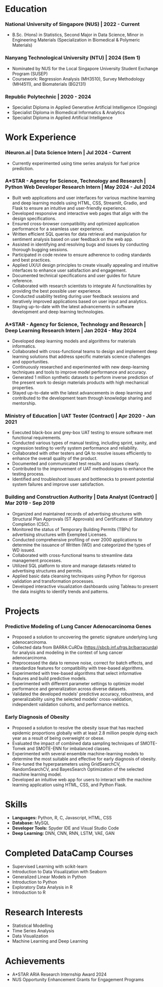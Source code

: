 # Education 
### **National University of Singapore (NUS) | 2022 - Current**

- B.Sc. (Hons) in Statistics, Second Major in Data Science, Minor in Engineering Materials (Specialization in Biomedical & Polymeric Materials)

### **Nanyang Technological University (NTU) | 2024 (Sem 1)**
- Nominated by NUS for the Local Singapore University Student Exchange Program (SUSEP)
- Coursework: Regression Analysis (MH3510), Survey Methodology (MH4511), and Biomaterials (BG2131)

### **Republic Polytechnic | 2020 - 2024**
- Specialist Diploma in Applied Generative Artificial Intelligence (Ongoing)
- Specialist Diploma in Biomedical Informatics & Analytics 
- Specialist Diploma in Applied Artificial Intelligence

# Work Experience
### **iNeuron.ai | Data Science Intern | Jul 2024 - Current**
- Currently experimented using time series analysis for fuel price prediction. 

### **A*STAR - Agency for Science, Technology and Research | Python Web Developer Research Intern | May 2024 - Jul 2024**
- Built web applications and user interfaces for various machine learning and deep learning models using HTML, CSS, Streamlit, Gradio, and Flask to ensure an intuitive and user-friendly experience. 
- Developed responsive and interactive web pages that align with the design specifications. 
- Ensured cross-browser compatibility and optimized application performance for a seamless user experience. 
- Written efficient SQL queries for data retrieval and manipulation for sentiment analysis based on user feedback on the web app. 
- Assisted in identifying and resolving bugs and issues by conducting thorough bugging sessions. 
- Participated in code review to ensure adherence to coding standards and best practices. 
- Applied UX/UI design principles to create visually appealing and intuitive interfaces to enhance user satisfaction and engagement. 
- Documented technical specifications and user guides for future reference.
- Collaborated with research scientists to integrate AI functionalities by providing the best possible user experience. 
- Conducted usability testing during user feedback sessions and iteratively improved applications based on user input and analytics.
- Staying up-to-date with the latest advancements in software development and deep learning technologies.

### **A*STAR - Agency for Science, Technology and Research | Deep Learning Research Intern | Jan 2024 - May 2024**
- Developed deep learning models and algorithms for materials informatics.
- Collaborated with cross-functional teams to design and implement deep learning solutions that address specific materials science challenges and opportunities. 
- Continuously researched and experimented with new deep-learning techniques and tools to improve model performance and accuracy.
- Generated 1 million synthetic datasets to perform inverse prediction of the present work to design materials products with high mechanical properties.
- Stayed up-to-date with the latest advancements in deep learning and contributed to the development team through knowledge sharing and mentorship.

### **Ministry of Education | UAT Tester (Contract) | Apr 2020 - Jun 2021**
- Executed black-box and grey-box UAT testing to ensure software met functional requirements. 
- Conducted various types of manual testing, including sprint, sanity, and regression testing to verify system performance and reliability. 
- Collaborated with other testers and QA to resolve issues efficiently to enhance the overall quality of the product. 
- Documented and communicated test results and issues clearly. 
- Contributed to the improvement of UAT methodologies to enhance the testing process. 
- Identified and troubleshoot issues and bottlenecks to prevent potential system failures and improve user satisfaction.

### **Building and Construction Authority | Data Analyst (Contract) | Mar 2019 - Sep 2019**
- Organized and maintained records of advertising structures with Structural Plan Approvals (ST Approvals) and Certificates of Statutory Completion (CSC). 
- Monitored the status of Temporary Building Permits (TBPs) for advertising structures with Exempted Licenses. 
- Conducted comprehensive profiling of over 2000 applications to determine the issuance of Written (WD) and categorized the types of WD issued. 
- Collaborated with cross-functional teams to streamline data management processes.
- Utilized SQL platform to store and manage datasets related to advertising structures and permits.
- Applied basic data cleansing techniques using Python for rigorous validation and transformation processes. 
- Developed interactive visualization dashboards using Tableau to present the data insights to identify trends and patterns.

# Projects
### **Predictive Modeling of Lung Cancer Adenocarcinoma Genes**
- Proposed a solution to uncovering the genetic signature underlying lung adenocarcinoma. 
- Collected data from BARRA:CuRDa (https://sbcb.inf.ufrgs.br/barracurda) for analysis and modeling in the context of lung cancer adenocarcinoma.
- Preprocessed the data to remove noise, correct for batch effects, and standardize features for compatibility with tree-based algorithms.
- Experimented with tree-based algorithms that select informative features and build predictive models.
- Experimented with different parameter settings to optimize model performance and generalization across diverse datasets.
- Validated the developed models' predictive accuracy, robustness, and generalizability using the selected models' cross-validation, independent validation cohorts, and performance metrics.

### **Early Diagnosis of Obesity**
- Proposed a solution to resolve the obesity issue that has reached epidemic proportions globally with at least 2.8 million people dying each year as a result of being overweight or obese.
- Evaluated the impact of combined data sampling techniques of SMOTE-Tomek and SMOTE-ENN for imbalanced classes.
- Experimented with several ensemble machine-learning models to determine the most suitable and effective for early diagnosis of obesity.
- Fine-tuned the hyperparameters using GridSearchCV, RandomSearchCV, and BayesSearch Optimization of the selected machine learning model.
- Developed an intuitive web app for users to interact with the machine learning application using HTML, CSS, and Python Flask. 


# Skills 
- **Languages:** Python, R, C, Javascript, HTML, CSS
- **Database:** MySQL
- **Developer Tools:** Spyder IDE and Visual Studio Code
- **Deep Learning:** DNN, CNN, RNN, LSTM, VAE, GAN

# Completed DataCamp Courses
- Supervised Learning with scikit-learn
- Introduction to Data Visualization with Seaborn
- Generalized Linear Models in Python
- Introduction to Python
- Exploratory Data Analysis in R
- Introduction to R

# Research Interests
- Statistical Modelling
- Time Series Analysis
- Data Visualization
- Machine Learning and Deep Learning

# Achievements
- A*STAR ARIA Research Internship Award 2024
- NUS Opportunity Enhancement Grants for Engagement Programs



